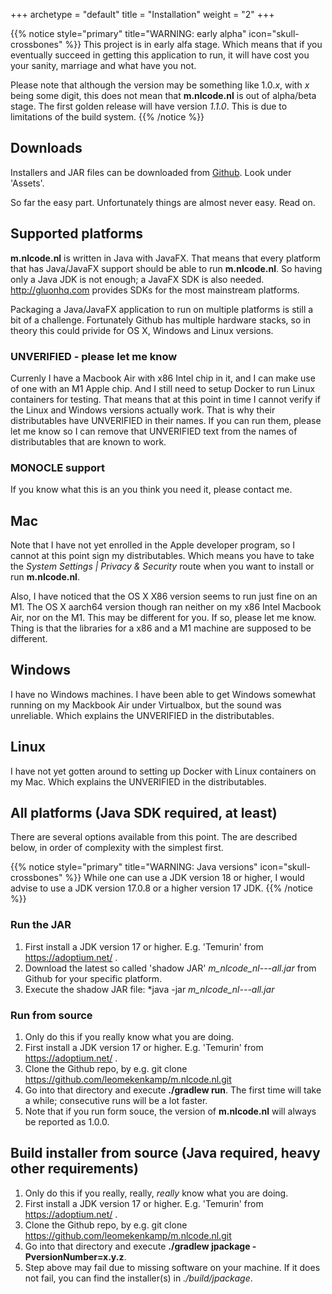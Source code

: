 +++
archetype = "default"
title = "Installation"
weight = "2"
+++

{{% notice style="primary" title="WARNING: early alpha" icon="skull-crossbones" %}}
This project is in early alfa stage. Which means that if you eventually succeed in getting this
application to run, it will have cost you your sanity, marriage and what have you not.

Please note that although the version may be something like 1.0.*x*, with *x* being some digit,
this does not mean that **m.nlcode.nl** is out of alpha/beta stage. The first golden release will
have version *1.1.0*. This is due to limitations of the build system.
{{% /notice %}}

## Downloads
Installers and JAR files can be downloaded from
[Github](https://github.com/leomekenkamp/m.nlcode.nl/releases). Look under 'Assets'.

So far the easy part. Unfortunately things are almost never easy. Read on.

## Supported platforms
**m.nlcode.nl** is written in Java with JavaFX. That means that every platform that has Java/JavaFX
support should be able to run **m.nlcode.nl**. So having only a Java JDK is not enough; a JavaFX
SDK is also needed. http://gluonhq.com provides SDKs for the most mainstream platforms. 

Packaging a Java/JavaFX application to run on
multiple platforms is still a bit of a challenge. Fortunately Github has multiple hardware stacks,
so in theory this could privide for OS X, Windows and Linux versions.

### UNVERIFIED - please let me know
Currenly I have a Macbook Air with x86 Intel chip in it, and I can make use of one with an M1 Apple
chip. And I still need to setup Docker to run Linux containers for testing. That means that at this
point in time I cannot verify if the Linux and Windows versions actually work. That is why their
distributables have UNVERIFIED in their names. If you can run them, please let me know so I can
remove that UNVERIFIED text from the names of distributables that are known to work.

### MONOCLE support
If you know what this is an you think you need it, please contact me.

## Mac
Note that I have not yet enrolled in the Apple developer program, so I cannot at this point sign my
distributables. Which means you have to take the *System Settings | Privacy & Security* route when
you want to install or run **m.nlcode.nl**.

Also, I have noticed that the OS X X86 version seems to run just fine on an M1. The OS X aarch64
version though ran neither on my x86 Intel Macbook Air, nor on the M1. This may be different for
you. If so, please let me know. Thing is that the libraries for a x86 and a M1 machine are supposed
to be different.

## Windows
I have no Windows machines. I have been able to get Windows somewhat running on my Mackbook Air
under Virtualbox, but the sound was unreliable. Which explains the UNVERIFIED in the distributables.

## Linux
I have not yet gotten around to setting up Docker with Linux containers on my Mac. Which explains
the UNVERIFIED in the distributables.

## All platforms (Java SDK required, at least)
There are several options available from this point. The are described below, in order of complexity
with the simplest first.

{{% notice style="primary" title="WARNING: Java versions" icon="skull-crossbones" %}}
While one can use a JDK version 18 or higher, I would advise to use a JDK version 17.0.8 or a higher
version 17 JDK.
{{% /notice %}}

### Run the JAR
1. First install a JDK version 17 or higher. E.g. 'Temurin' from https://adoptium.net/ .
1. Download the latest so called 'shadow JAR' *m_nlcode_nl-<platform>-<version>-all.jar* from Github
for your specific platform.
1. Execute the shadow JAR file: *java -jar *m_nlcode_nl-<platform>-<version>-all.jar*

### Run from source
1. Only do this if you really know what you are doing.
1. First install a JDK version 17 or higher. E.g. 'Temurin' from https://adoptium.net/ .
1. Clone the Github repo, by e.g. git clone https://github.com/leomekenkamp/m.nlcode.nl.git 
1. Go into that directory and execute **./gradlew run**.
The first time will take a while; consecutive runs will be a lot faster.
1. Note that if you run form souce, the version of **m.nlcode.nl** will always be reported as 1.0.0.

## Build installer from source (Java required, heavy other requirements)
1. Only do this if you really, really, *really* know what you are doing.
1. First install a JDK version 17 or higher. E.g. 'Temurin' from https://adoptium.net/ .
1. Clone the Github repo, by e.g. git clone https://github.com/leomekenkamp/m.nlcode.nl.git 
1. Go into that directory and execute **./gradlew jpackage -PversionNumber=x.y.z**.
1. Step above may fail due to missing software on your machine. If it does not fail, you can find
the installer(s) in *./build/jpackage*.
